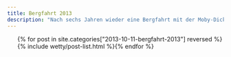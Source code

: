 ```yaml
---
title: Bergfahrt 2013
description: "Nach sechs Jahren wieder eine Bergfahrt mit der Moby-Dick III nach Gernsheim."
---
```

<ul class="post-list">{% for post in site.categories["2013-10-11-bergfahrt-2013"] reversed %}{% include wetty/post-list.html %}{% endfor %}</ul>